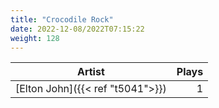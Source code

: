 ```yaml
---
title: "Crocodile Rock"
date: 2022-12-08/2022T07:15:22
weight: 128
---
```




 Artist | Plays 
----- | -----:
[Elton John]({{< ref "t5041">}}) | 1
